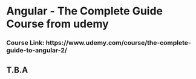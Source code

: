 # Angular - The Complete Guide Course from udemy
<h3> Course Link: https://www.udemy.com/course/the-complete-guide-to-angular-2/ </h3>

## T.B.A
